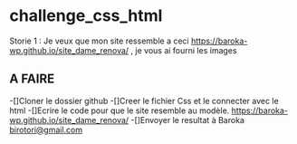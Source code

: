 # challenge_css_html
Storie 1 : Je veux que mon site ressemble a ceci https://baroka-wp.github.io/site_dame_renova/ , je vous ai fourni les images

## A FAIRE
-[]Cloner le dossier github
-[]Creer le fichier Css et le connecter avec le html
-[]Ecrire le code pour que le site resemble au modèle. https://baroka-wp.github.io/site_dame_renova/
-[]Envoyer le resultat à Baroka birotori@gmail.com

